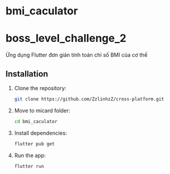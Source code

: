 # bmi_caculator

# boss_level_challenge_2

Ứng dụng Flutter đơn giản tính toán chỉ số BMI của cơ thế

## Installation

1. Clone the repository:
   ```sh
   git clone https://github.com/ZzlinhzZ/cross-platform.git

2. Move to micard folder:
   ```sh
   cd bmi_caculator
   
3. Install dependencies:
   ```sh
   flutter pub get
   
4. Run the app:
   ```sh
   flutter run



